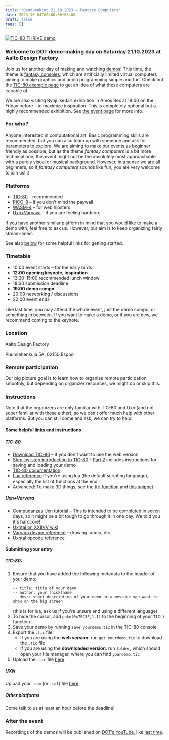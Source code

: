 ```yaml
---
title: "Demo-making 21.10.2023 – Fantasy Computers"
date: 2023-10-04T00:00:00+03:00
draft: false
tags: []
---
```


[![TIC-80 THRIVE demo](/images/tic-80-thrive.png)](https://tic80.com/play?cart=2807)

### Welcome to DOT demo-making day on Saturday 21.10.2023 at Aalto Design Factory

Join us for another day of making and watching [demos](https://en.wikipedia.org/wiki/Demoscene)! This time, the theme is [fantasy consoles](https://en.wikipedia.org/wiki/Fantasy_video_game_console), which are artificially limited virtual computers aiming to make graphics and audio programming simple and fun. Check out the [TIC-80 example page](http://tic80.com/play?cat=5) to get an idea of what these computers are capable of.

We are also visiting Ryoji Ikeda’s exhibition in Amos Rex at 18:00 on the Friday before – to maximize inspiration. This is completely optional but a highly recommended exhibition. See [the event page](/news/ikeda-20.10.2023/) for more info.

### For who?
Anyone interested in computational art. Basic programming skills are recommended, but you can also team up with someone and ask for parameters to explore. We are aiming to make our events as beginner friendly as possible, but as the theme *fantasy computers* is a bit more technical one, this event might not be the absolutely most approachable with a purely visual or musical background. However, in a sense we are all beginners, so if *fantasy computers* sounds like fun, you are very welcome to join us! :)

### Platforms

- [TIC-80](https://tic80.com) – recommended
- [PICO-8](https://www.lexaloffle.com/pico-8.php) – if you don’t mind the paywall
- [WASM-4](https://wasm4.org/) – for web hipsters
- [Uxn+Varvava](https://100r.co/site/uxn.html) – if you are feeling hardcore.

If you have another similar platform in mind that you would like to make a demo with, feel free to ask us. However, our aim is to keep organizing fairly stream-lined.

See also [below](#some-helpful-links-and-instructions) for some helpful links for getting started.

### Timetable
- 10:00 event starts – for the early birds
- **12:00 opening keynote, inspiration**
- 13:30–15:00 recommended lunch window
- 18:30 submission deadline
- **19:00 demo compo**
- 20:00 networking / discussions
- 22:00 event ends

Like last time, you may attend the whole event, just the demo compo, or something in between. If you want to make a demo, or if you are new, we recommend coming to the keynote.

### Location
Aalto Design Factory

Puumiehenkuja 5A, 02150 Espoo

### Remote participation
Our big picture goal is to learn how to organize remote participation smoothly, but depending on organizer resources, we might do or skip this.

### Instructions

Note that the organizers are only familiar with TIC-80 and Uxn (and not super familiar with these either), so we can't offer much help with other platforms. But you can still come and ask, we can try to help!

#### Some helpful links and instructions

##### TIC-80

- [Download TIC-80](https://github.com/nesbox/TIC-80/releases) – if you don't want to use the web version
- [Step-by-step introduction to TIC-80](https://github.com/nesbox/TIC-80/wiki/A-step-by-step-introduction-to-TIC-80,-Part-1---The-Default-Cart) - [Part 2](https://github.com/nesbox/TIC-80/wiki/A-step-by-step-introduction-to-TIC-80,-Part-2---Workflow) includes instructions for saving and loading your demo
- [TIC-80 documentation](https://github.com/nesbox/TIC-80/wiki)
- [Lua reference](https://www.lua.org/manual/5.4/) if you're using lua (the default scripting language), especially the list of functions at the end
- Advanced: To make 3D things, see the [ttri function](https://github.com/nesbox/TIC-80/wiki/ttri) and [this snippet](https://github.com/nesbox/TIC-80/wiki/Code-examples-and-snippets#ttri-xyz-rotation)

##### Uxn+Varvara
- [Compudanzas Uxn tutorial](https://compudanzas.net/uxn_tutorial.html) – This is intended to be completed in seven days, so it might be a bit tough to go through it in one day. We told you it's hardcore!
- [Uxntal on XXIIVV wiki](https://wiki.xxiivv.com/site/uxntal.html)
- [Varvara device reference](https://wiki.xxiivv.com/site/varvara.html) – drawing, audio, etc.
- [Uxntal opcode reference](https://wiki.xxiivv.com/site/uxntal_reference.html)

#### Submitting your entry

##### TIC-80:
1. Ensure that you have added the following metadata to the header of your demo:
    ```
    -- title: title of your demo
    -- author: your (nick)name
    -- desc: short description of your demo or a message you want to show on the big screen
    ```
    (this is for lua, ask us if you're unsure and using a different language)
1. To hide the cursor, add `poke(0x7FC3F,1,1)` to the beginning of your `TIC()` function
1. Save your demo by running `save yourdemo.tic` in the TIC-80 console
1. Export the `.tic` file:
    - If you are using the **web version**: run `get yourdemo.tic` to download the `.tic` file
    - If you are using the **downloaded version**: run `folder`, which should open your file manager, where you can find `yourdemo.tic`
1. Upload the `.tic` file [here](https://party.dot-ry.fi)

##### UXN

Upload your `.com` (or `.tal`) file [here](https://party.dot-ry.fi)

##### Other platforms

Come talk to us at least an hour before the deadline!

### After the event
Recordings of the demos will be published on [DOT’s YouTube](https://www.youtube.com/@TheDOTry), like [last time](https://www.youtube.com/watch?v=xv6Z9RkWEK4&list=PLmRDkQf8W1WEaT5I-F3BpZ46czsg0L_sY).